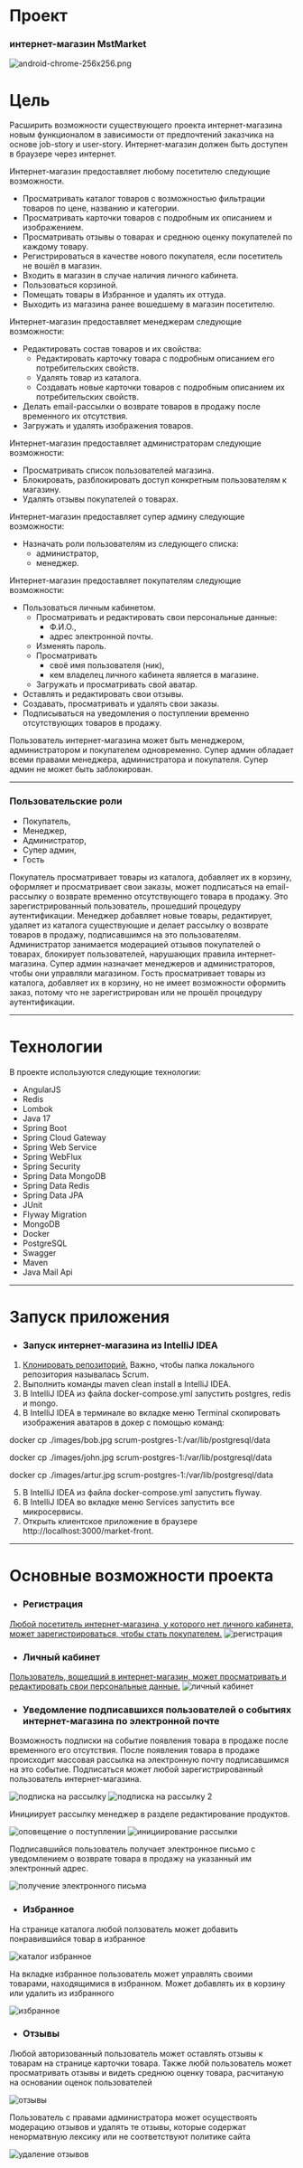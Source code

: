 # Проект 

### интернет-магазин MstMarket

![android-chrome-256x256.png](front-service%2Fsrc%2Fmain%2Fresources%2Fstatic%2Fandroid-chrome-256x256.png)

# Цель

Расширить возможности существующего проекта интернет-магазина новым функционалом  в зависимости от предпочтений заказчика на основе job-story и user-story. Интернет-магазин должен быть доступен в браузере через интернет.

Интернет-магазин предоставляет любому посетителю следующие возможности.
- Просматривать каталог товаров с возможностью фильтрации товаров по цене, названию и категории.
- Просматривать карточки товаров с подробным их описанием и изображением.
- Просматривать отзывы о товарах и среднюю оценку покупателей по каждому товару.
- Регистрироваться в качестве нового покупателя, если посетитель не вошёл в магазин.
- Входить в магазин в случае наличия личного кабинета.
- Пользоваться корзиной.
- Помещать товары в Избранное и удалять их оттуда.
- Выходить из магазина ранее вошедшему в магазин посетителю.

Интернет-магазин предоставляет менеджерам следующие возможности:
- Редактировать состав товаров и их свойства:
  - Редактировать карточку товара с подробным описанием его потребительских свойств.
  - Удалять товар из каталога.
  - Создавать новые карточки товаров с подробным описанием их потребительских свойств.
- Делать email-рассылки о возврате товаров в продажу после временного их отсутствия.
- Загружать и удалять изображения товаров.

Интернет-магазин предоставляет администраторам следующие возможности:
- Просматривать список пользователей магазина.
- Блокировать, разблокировать доступ конкретным пользователям к магазину.
- Удалять отзывы покупателей о товарах.

Интернет-магазин предоставляет супер админу следующие возможности:
- Назначать роли пользователям из следующего списка:
    - администратор,
    - менеджер.

Интернет-магазин предоставляет покупателям следующие возможности:
- Пользоваться личным кабинетом.
  - Просматривать и редактировать свои персональные данные:
    - Ф.И.О.,
    - адрес электронной почты. 
  - Изменять пароль.
  - Просматривать
    - своё имя пользователя (ник),
    - кем владелец личного кабинета является в магазине.
  - Загружать и просматривать свой аватар.
- Оставлять и редактировать свои отзывы.
- Создавать, просматривать и удалять свои заказы.
- Подписываться на уведомления о поступлении временно отсутствующих товаров в продажу.

Пользователь интернет-магазина может быть менеджером, администратором и покупателем одновременно. Супер админ обладает всеми правами менеджера, администратора и покупателя. Супер админ не может быть заблокирован.

----

### Пользовательские роли
- Покупатель,
- Менеджер,
- Администратор,
- Супер админ,
- Гость

Покупатель просматривает товары из каталога, добавляет их в корзину, оформляет и просматривает свои заказы, может подписаться на email-рассылку о возврате временно отсутствующего товара в продажу. Это зарегистрированный пользователь, прошедший процедуру аутентификации.
Менеджер добавляет новые товары, редактирует, удаляет из каталога существующие и делает рассылку о возврате товаров в продажу, подписавшимся на это пользователям.
Администратор занимается модерацией отзывов покупателей о товарах, блокирует пользователей, нарушающих правила интернет-магазина.
Супер админ назначает менеджеров и администраторов, чтобы они управляли магазином.
Гость просматривает товары из каталога, добавляет их в корзину, но не имеет возможности оформить заказ, потому что не зарегистрирован или не прошёл процедуру аутентификации.

----

# Технологии
В проекте используются следующие технологии:
* AngularJS
* Redis
* Lombok
* Java 17
* Spring Boot
* Spring Cloud Gateway
* Spring Web Service
* Spring WebFlux
* Spring Security
* Spring Data MongoDB
* Spring Data Redis
* Spring Data JPA
* JUnit
* Flyway Migration
* MongoDB
* Docker
* PostgreSQL
* Swagger
* Maven
* Java Mail Api

----

# Запуск приложения
* ### Запуск интернет-магазина из IntelliJ IDEA

1. [Клонировать репозиторий.](https://github.com/DVPeshe/Scrum.git) Важно, чтобы папка локального репозитория называлась Scrum.
2. Выполнить команды maven clean install в IntelliJ IDEA.
3. В IntelliJ IDEA из файла docker-compose.yml запустить postgres, redis и mongo.
4. В IntelliJ IDEA в терминале во вкладке меню Terminal скопировать изображения аватаров в докер с помощью команд:

docker cp ./images/bob.jpg scrum-postgres-1:/var/lib/postgresql/data

docker cp ./images/john.jpg scrum-postgres-1:/var/lib/postgresql/data

docker cp ./images/artur.jpg scrum-postgres-1:/var/lib/postgresql/data

5. В IntelliJ IDEA из файла docker-compose.yml запустить flyway.
6. В IntelliJ IDEA во вкладке меню Services запустить все микросервисы.
7. Открыть клиентское приложение в браузере http://localhost:3000/market-front.

----

# Основные возможности проекта

* ### Регистрация
[Любой посетитель интернет-магазина, у которого нет личного кабинета, может зарегистрироваться, чтобы стать покупателем.](https://disk.yandex.ru/i/YnwG3oo4tG481A)
![регистрация](registration.png)
* ### Личный кабинет
[Пользователь, вошедший в интернет-магазин, может просматривать и редактировать свои персональные данные.](https://disk.yandex.ru/i/hetb_c_pZU4KOA)
![личный кабинет](personal-account.png)
* ### Уведомление подписавшихся пользователей о событиях интернет-магазина по электронной почте

Возможность подписки на событие появления товара в продаже после временного его отсутствия. 
После появления товара в продаже происходит массовая рассылка на электронную почту подписавшимся на это событие.
Подписаться может любой зарегистрированный пользователь интернет-магазина.

![подписка на рассылку](https://user-images.githubusercontent.com/75074559/234510398-d67f9172-344b-4f5e-8fcd-07014cd7bea5.png)
![подписка на рассылку 2](https://user-images.githubusercontent.com/75074559/234510454-5cc3806e-f107-4579-b452-63a68148fec1.png)

Инициирует рассылку менеджер в разделе редактирование продуктов.

![оповещение о поступлении](https://user-images.githubusercontent.com/75074559/234510742-9287bb3c-9f15-4908-bf5e-4dced523729c.png)
![инициирование рассылки](https://user-images.githubusercontent.com/75074559/234510773-fa03ac58-c4c0-40e5-8ca9-2c0709d736c3.png)

Подписавшийся пользователь получает электронное письмо с уведомлением о возврате товара в продажу на указанный им электронный адрес.

![получение электронного письма](https://user-images.githubusercontent.com/75074559/234512163-88ebe795-2f43-4b0b-bccc-c78a9508b7a7.png)

* ### Избранное

На странице каталога любой ползователь может добавить понравившийся товар в избранное

![каталог избранное](https://raw.githubusercontent.com/StrayAbandoned/readme-image/main/.github/images/favorite1.png)

На вкладке избранное пользователь может управлять своими товарами, находящимися в избранном. Может добавлять их в корзину или удалить из избранного

![избранное](https://raw.githubusercontent.com/StrayAbandoned/readme-image/main/.github/images/favorite2.png)

* ### Отзывы

Любой авторизованный пользователь может оставлять отзывы к товарам на странице карточки товара. Также любй пользователь может просматривать отзывы и видеть среднюю оценку товара, расчитаную на основании оценок пользователей

![отзывы](https://raw.githubusercontent.com/StrayAbandoned/readme-image/main/.github/images/comment1.png)

Пользователь с правами администратора может осуществоять модерацию отзывов и удалять те отзывы, которые содержат ненорматвную лексику или не соответствуют политике сайта

![удаление отзывов](https://raw.githubusercontent.com/StrayAbandoned/readme-image/main/.github/images/comment2.png)








